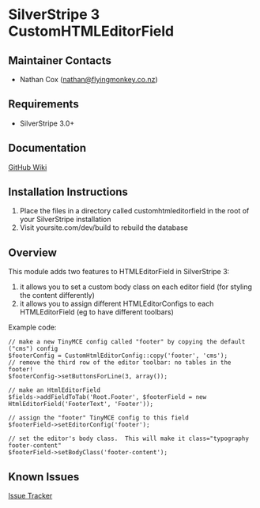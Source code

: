SilverStripe 3 CustomHTMLEditorField
===================================

Maintainer Contacts
-------------------
*  Nathan Cox (<nathan@flyingmonkey.co.nz>)

Requirements
------------
* SilverStripe 3.0+

Documentation
-------------
[GitHub Wiki](https://github.com/nathancox/silverstripe-customhtmleditorfield/wiki)

Installation Instructions
-------------------------

1. Place the files in a directory called customhtmleditorfield in the root of your SilverStripe installation
2. Visit yoursite.com/dev/build to rebuild the database

Overview
--------------

This module adds two features to HTMLEditorField in SilverStripe 3:

1) it allows you to set a custom body class on each editor field (for styling the content differently)
2) it allows you to assign different HTMLEditorConfigs to each HTMLEditorField (eg to have different toolbars)


Example code:
```
// make a new TinyMCE config called "footer" by copying the default ("cms") config
$footerConfig = CustomHtmlEditorConfig::copy('footer', 'cms');
// remove the third row of the editor toolbar: no tables in the footer!
$footerConfig->setButtonsForLine(3, array());

// make an HtmlEditorField
$fields->addFieldToTab('Root.Footer', $footerField = new HtmlEditorField('FooterText', 'Footer'));

// assign the "footer" TinyMCE config to this field
$footerField->setEditorConfig('footer');

// set the editor's body class.  This will make it class="typography footer-content"
$footerField->setBodyClass('footer-content');
```



Known Issues
------------
[Issue Tracker](https://github.com/nathancox/silverstripe-customhtmleditorfield/issues)